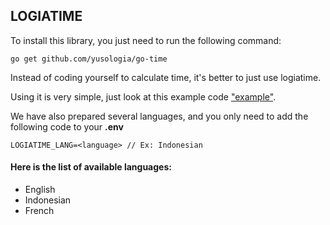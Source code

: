 ## LOGIATIME

To install this library, you just need to run the following command:
```shell
go get github.com/yusologia/go-time
```

Instead of coding yourself to calculate time, it's better to just use logiatime.

Using it is very simple, just look at this example code ["example"](https://github.com/yusologia/go-time/tree/master/example/main.go).

We have also prepared several languages, and you only need to add the following code to your **.env**

```text
LOGIATIME_LANG=<language> // Ex: Indonesian
```

#### Here is the list of available languages:
- English
- Indonesian
- French